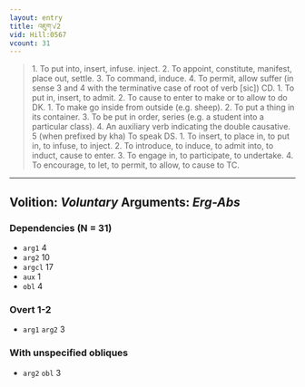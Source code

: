 ```yaml
---
layout: entry
title: འཇུག་√2
vid: Hill:0567
vcount: 31
---
```

> 1\. To put into, insert, infuse\. inject\. 2\. To appoint, constitute, manifest, place out, settle\. 3\. To command, induce\. 4\. To permit, allow suffer (in sense 3 and 4 with the terminative case of root of verb [sic]) CD\. 1\. To put in, insert, to admit\. 2\. To cause to enter to make or to allow to do DK\. 1\. To make go inside from outside (e\.g\. sheep)\. 2\. To put a thing in its container\. 3\. To be put in order, series (e\.g\. a student into a particular class)\. 4\. An auxiliary verb indicating the double causative\. 5 (when prefixed by kha) To speak DS\. 1\. To insert, to place in, to put in, to infuse, to inject\. 2\. To introduce, to induce, to admit into, to induct, cause to enter\. 3\. To engage in, to participate, to undertake\. 4\. To encourage, to let, to permit, to allow, to cause to TC\.

---
Volition: _Voluntary_
Arguments: _Erg-Abs_
---

### Dependencies (N = 31)
* `arg1` 4
* `arg2` 10
* `argcl` 17
* `aux` 1
* `obl` 4


### Overt 1-2
* `arg1` `arg2` 3


### With unspecified obliques
* `arg2` `obl` 3
